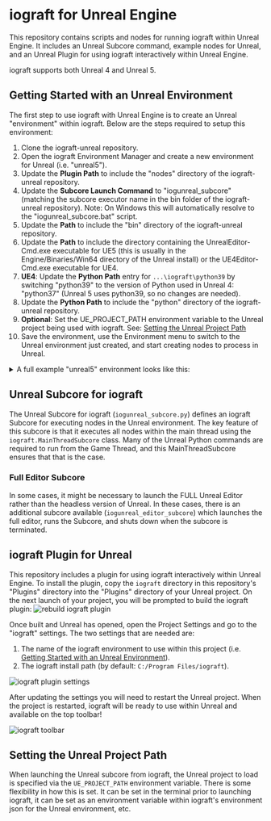 # iograft for Unreal Engine

This repository contains scripts and nodes for running iograft within Unreal Engine. It includes an Unreal Subcore command, example nodes for Unreal, and an Unreal Plugin for using iograft interactively within Unreal Engine.

iograft supports both Unreal 4 and Unreal 5.

## Getting Started with an Unreal Environment

The first step to use iograft with Unreal Engine is to create an Unreal "environment" within iograft. Below are the steps required to setup this environment:

1. Clone the iograft-unreal repository.
2. Open the iograft Environment Manager and create a new environment for Unreal (i.e. "unreal5").
3. Update the **Plugin Path** to include the "nodes" directory of the iograft-unreal repository.
4. Update the **Subcore Launch Command** to "iogunreal_subcore" (matching the subcore executor name in the bin folder of the iograft-unreal repository). Note: On Windows this will automatically resolve to the "iogunreal_subcore.bat" script.
5. Update the **Path** to include the "bin" directory of the iograft-unreal repository.
6. Update the **Path** to include the directory containing the UnrealEditor-Cmd.exe executable for UE5 (this is usually in the Engine/Binaries/Win64 directory of the Unreal install) or the UE4Editor-Cmd.exe executable for UE4.
7. **UE4**: Update the **Python Path** entry for `...\iograft\python39` by switching "python39" to the version of Python used in Unreal 4: "python37" (Unreal 5 uses python39, so no changes are needed).
8. Update the **Python Path** to include the "python" directory of the iograft-unreal repository.
9. **Optional**: Set the UE_PROJECT_PATH environment variable to the Unreal project being used with iograft. See: [Setting the Unreal Project Path](#setting-the-unreal-project-path)
10. Save the environment, use the Environment menu to switch to the Unreal environment just created, and start creating nodes to process in Unreal.

<details>
<summary>A full example "unreal5" environment looks like this:</summary>

```
{
    "plugin_path": [
        "{IOGRAFT_INSTALL_DIR}\\types",
        "{IOGRAFT_INSTALL_DIR}\\nodes",
        "{IOGRAFT_USER_CONFIG_DIR}\\types",
        "{IOGRAFT_USER_CONFIG_DIR}\\nodes",
        "C:\\Projects\\iograft-unreal\\nodes"
    ],
    "subcore": {
        "launch_command": "iogunreal_subcore"
    },
    "path": [
        "{IOGRAFT_INSTALL_DIR}\\bin",
        "C:\\Projects\\iograft-unreal\\bin",
        "C:\\Program Files\\Epic Games\\UE_5.1\\Engine\\Binaries\\Win64"
    ],
    "python_path": [
        "{IOGRAFT_INSTALL_DIR}\\types",
        "{IOGRAFT_INSTALL_DIR}\\python39",
        "C:\\Projects\\iograft-unreal\\python"
    ],
    "environment_variables": {
        "PYTHONDONTWRITEBYTECODE": "1",
        "UE_PROJECT_PATH": "C:\\Projects\\iograftdemo_ue5\\iograftdemo_ue5.uproject"
    },
    "ui": {
        "icon_file_path": "C:\\Program Files\\Epic Games\\UE_5.1\\Engine\\Build\\Windows\\Resources\\Default.ico"
    },
    "appended_environments": [],
    "name": "unreal5"
}
```
</details>

## Unreal Subcore for iograft

The Unreal Subcore for iograft (`iogunreal_subcore.py`) defines an iograft Subcore for executing nodes in the Unreal environment. The key feature of this subcore is that it executes all nodes within the main thread using the `iograft.MainThreadSubcore` class. Many of the Unreal Python commands are required to run from the Game Thread, and this MainThreadSubcore ensures that that is the case.

### Full Editor Subcore

In some cases, it might be necessary to launch the FULL Unreal Editor rather than the headless version of Unreal. In these cases, there is an additional subcore available (`iogunreal_editor_subcore`) which launches the full editor, runs the Subcore, and shuts down when the subcore is terminated.

## iograft Plugin for Unreal

This repository includes a plugin for using iograft interactively within Unreal Engine. To install the plugin, copy the `iograft` directory in this repository's "Plugins" directory into the "Plugins" directory of your Unreal project. On the next launch of your project, you will be prompted to build the iograft plugin:
![rebuild iograft plugin](https://user-images.githubusercontent.com/565780/224118721-a6b7e6e1-d20f-40d8-8265-0092e0b61a48.png)

Once built and Unreal has opened, open the Project Settings and go to the "iograft" settings. The two settings that are needed are:
1. The name of the iograft environment to use within this project (i.e. [Getting Started with an Unreal Environment](#getting-started-with-an-unreal-environment)).
2. The iograft install path (by default: `C:/Program Files/iograft`).

![iograft plugin settings](https://user-images.githubusercontent.com/565780/224120288-2650b175-8a7e-4a80-8e38-2c016698d6dd.png)

After updating the settings you will need to restart the Unreal project. When the project is restarted, iograft will be ready to use within Unreal and available on the top toolbar!

![iograft toolbar](https://user-images.githubusercontent.com/565780/224121195-76d0862c-0a11-41b1-b4ac-a5d13ef2f4f6.png)

## Setting the Unreal Project Path

When launching the Unreal subcore from iograft, the Unreal project to load is specified via the `UE_PROJECT_PATH` environment variable. There is some flexibility in how this is set. It can be set in the terminal prior to launching iograft, it can be set as an environment variable within iograft's environment json for the Unreal environment, etc.
